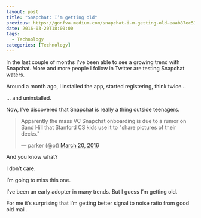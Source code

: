 ```yaml
---
layout: post
title: "Snapchat: I’m getting old"
previous: https://gonfva.medium.com/snapchat-i-m-getting-old-eaab87ec51b
date: 2016-03-20T18:00:00
tags:
  - Technology
categories: [Technology]
---
```


In the last couple of months I’ve been able to see a growing trend with Snapchat. More and more people I follow in Twitter are testing Snapchat waters.

Around a month ago, I installed the app, started registering, think twice…

… and uninstalled.

Now, I’ve discovered that Snapchat is really a thing outside teenagers.

<blockquote class="twitter-tweet"><p lang="en" dir="ltr">Apparently the mass VC Snapchat onboarding is due to a rumor on Sand Hill that Stanford CS kids use it to &quot;share pictures of their decks.&quot;</p>&mdash; parker (@pt) <a href="https://twitter.com/pt/status/711581734588944386?ref_src=twsrc%5Etfw">March 20, 2016</a></blockquote>
<script async src="https://platform.twitter.com/widgets.js" charset="utf-8"></script>

And you know what?

I don’t care.

I’m going to miss this one.

I’ve been an early adopter in many trends. But I guess I’m getting old.

For me it’s surprising that I’m getting better signal to noise ratio from good old mail.
